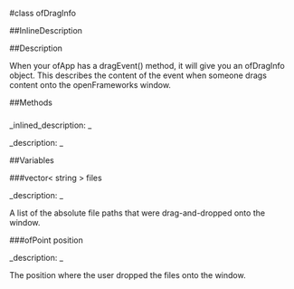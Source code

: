 #class ofDragInfo


<!--
_visible: True_
_advanced: False_
_istemplated: False_
-->

##InlineDescription






##Description

When your ofApp has a dragEvent() method, it will give you an ofDragInfo object. This describes the content of the event when someone drags content onto the openFrameworks window.





##Methods



### 

<!--
_syntax: _
_name: files_
_returns: _
_returns_description: _
_parameters: _
_access: public_
_version_started: 007_
_version_deprecated: _
_summary: _
_constant: True_
_static: False_
_visible: True_
_advanced: False_
-->

_inlined_description: _








_description: _








<!----------------------------------------------------------------------------->

##Variables



###vector< string > files

<!--
_name: files_
_type: vector< string >_
_access: public_
_version_started: 007_
_version_deprecated: _
_summary: _
_visible: True_
_constant: True_
_advanced: False_
-->

_description: _


A list of the absolute file paths that were drag-and-dropped onto the window. 







<!----------------------------------------------------------------------------->

###ofPoint position

<!--
_name: position_
_type: ofPoint_
_access: public_
_version_started: 007_
_version_deprecated: _
_summary: _
_visible: True_
_constant: True_
_advanced: False_
-->

_description: _


The position where the user dropped the files onto the window.







<!----------------------------------------------------------------------------->

